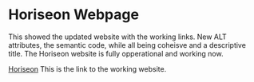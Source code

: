 # Horiseon Webpage

This showed the updated website with the working links. New ALT attributes, the semantic code, while all being coheisve and a descriptive title. The Horiseon website is fully opperational and working now. 


[Horiseon](https://lizandro21.github.io/homework-01/)
This is the link to the working website.
